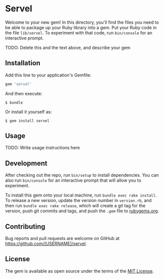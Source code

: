 # Servel

Welcome to your new gem! In this directory, you'll find the files you need to be able to package up your Ruby library into a gem. Put your Ruby code in the file `lib/servel`. To experiment with that code, run `bin/console` for an interactive prompt.

TODO: Delete this and the text above, and describe your gem

## Installation

Add this line to your application's Gemfile:

```ruby
gem 'servel'
```

And then execute:

    $ bundle

Or install it yourself as:

    $ gem install servel

## Usage

TODO: Write usage instructions here

## Development

After checking out the repo, run `bin/setup` to install dependencies. You can also run `bin/console` for an interactive prompt that will allow you to experiment.

To install this gem onto your local machine, run `bundle exec rake install`. To release a new version, update the version number in `version.rb`, and then run `bundle exec rake release`, which will create a git tag for the version, push git commits and tags, and push the `.gem` file to [rubygems.org](https://rubygems.org).

## Contributing

Bug reports and pull requests are welcome on GitHub at https://github.com/[USERNAME]/servel.

## License

The gem is available as open source under the terms of the [MIT License](https://opensource.org/licenses/MIT).
